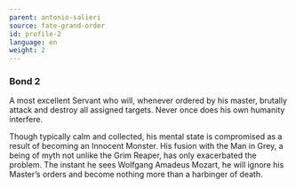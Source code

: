 ```yaml
---
parent: antonio-salieri
source: fate-grand-order
id: profile-2
language: en
weight: 2
---
```


### Bond 2

A most excellent Servant who will, whenever ordered by his master, brutally attack and destroy all assigned targets. Never once does his own humanity interfere.

Though typically calm and collected, his mental state is compromised as a result of becoming an Innocent Monster. His fusion with the Man in Grey, a being of myth not unlike the Grim Reaper, has only exacerbated the problem. The instant he sees Wolfgang Amadeus Mozart, he will ignore his Master’s orders and become nothing more than a harbinger of death.
